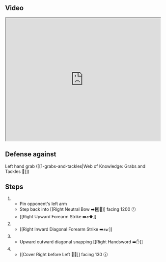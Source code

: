 ## Video

<iframe src="https://www.youtube.com/embed/IXZ6kr4VHQw?start=123&end=138" width="100%" height="400"></iframe>

## Defense against

Left hand grab ([[1-grabs-and-tackles|Web of Knowledge: Grabs and Tackles 🤝]])

## Steps

1. - Pin opponent's left arm
   - Step back into [[Right Neutral Bow ➡️0️⃣🦶]] facing 1200 🕛
   - [[Right Upward Forearm Strike ➡️✊⬆️]]
2. - [[Right Inward Diagonal Forearm Strike ➡️✊↙️]]
3. - Upward outward diagonal snapping [[Right Handsword ➡️✋]]
4. - [[Cover Right before Left 🦶🔄]] facing 130 🕜
